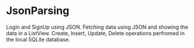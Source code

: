 # JsonParsing
Login and SignUp using JSON.
Fetching data using JSON and showing the data in a ListView.
Create, Insert, Update, Delete operations perfromed in the local SQLite database.
